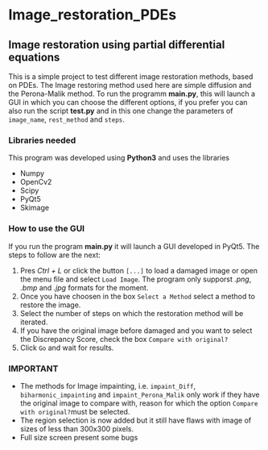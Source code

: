 # Image_restoration_PDEs
## Image restoration using partial differential equations

This is a simple project to test different image restoration methods, based on PDEs. The Image restoring method used here are simple diffusion and the Perona-Malik method. To run the programm **main.py**, this will launch a GUI in which you can choose the different options, if you prefer you can also run the script **test.py** and in this one change the parameters of `image_name`, `rest_method` and `steps`. 

### Libraries needed

This program was developed using **Python3** and uses the libraries 
* Numpy
* OpenCv2
* Scipy
* PyQt5
* Skimage
### How to use the GUI

If you run the program **main.py** it will launch a GUI developed in PyQt5. The steps to follow are the next:
1. Pres *Ctrl + L* or click the button `[...]` to load a damaged image or open the menu file and select `Load Image`. The program only supporst *.png*, *.bmp* and *.jpg* formats for the moment. 
2. Once you have choosen in the box `Select a Method` select a method to restore the image. 
3. Select the number of steps on which the restoration method will be iterated. 
4. If you have the original image before damaged and you want to select the Discrepancy Score, check the box `Compare with original?`
5. Click `Go` and wait for results. 

### IMPORTANT
* The methods for Image impainting, i.e. `impaint_Diff`, `biharmonic_impainting` and `impaint_Perona_Malik`  only work if they have the original image to compare with, reason for which the option `Compare with original?`must be selected. 
* The region selection is now added but it still have flaws with image of sizes of less than 300x300 pixels. 
* Full size screen present some bugs


 





